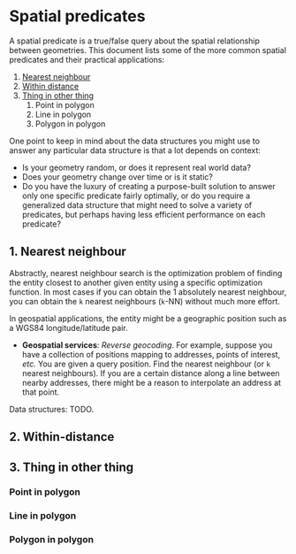 Spatial predicates
==================

A spatial predicate is a true/false query about the spatial relationship
between geometries. This document lists some of the more common spatial
predicates and their practical applications:

1. [Nearest neighbour](#1-nearest-neighbour)
2. [Within distance](#2-within-distance)
3. [Thing in other thing](#3-thing-in-other-thing)
   1. Point in polygon
   2. Line in polygon
   3. Polygon in polygon

One point to keep in mind about the data structures you might use to
answer any particular data structure is that a lot depends on context:

- Is your geometry random, or does it represent real world data?
- Does your geometry change over time or is it static?
- Do you have the luxury of creating a purpose-built solution to answer
  only one specific predicate fairly optimally, or do you require a 
  generalized data structure that might need to solve a variety of
  predicates, but perhaps having less efficient performance on each
  predicate?

## 1. Nearest neighbour

Abstractly, nearest neighbour search is the optimization problem of
finding the entity closest to another given entity using a specific
optimization function. In most cases if you can obtain the 1 absolutely
nearest neighbour, you can obtain the `k` nearest neighbours (`k`-NN)
without much more effort.

In geospatial applications, the entity might be a geographic position
such as a WGS84 longitude/latitude pair.

- **Geospatial services**: *Reverse geocoding*. For example, suppose you
  have a collection of positions mapping to addresses, points of
  interest, *etc.* You are given a query position. Find the nearest
  neighbour (or `k` nearest neighbours). If you are a certain distance
  along a line between nearby addresses, there might be a reason to
  interpolate an address at that point.

Data structures: TODO.

## 2. Within-distance

## 3. Thing in other thing

### Point in polygon

### Line in polygon 

### Polygon in polygon

## 


